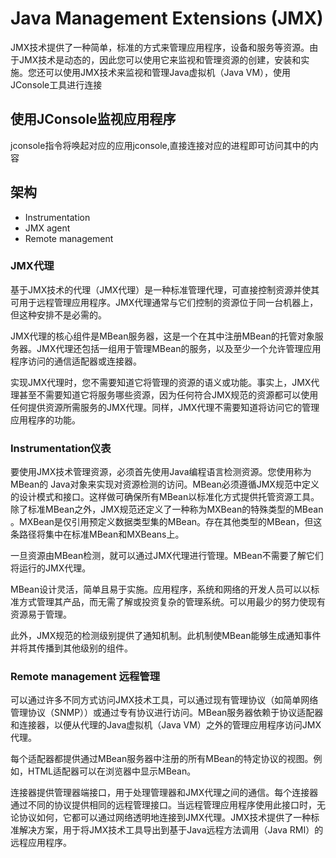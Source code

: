 # Java Management Extensions (JMX)

JMX技术提供了一种简单，标准的方式来管理应用程序，设备和服务等资源。由于JMX技术是动态的，因此您可以使用它来监视和管理资源的创建，安装和实施。您还可以使用JMX技术来监视和管理Java虚拟机（Java VM），使用JConsole工具进行连接

## 使用JConsole监视应用程序

jconsole指令将唤起对应的应用jconsole,直接连接对应的进程即可访问其中的内容

## 架构

* Instrumentation
* JMX agent
* Remote management

### JMX代理

基于JMX技术的代理（JMX代理）是一种标准管理代理，可直接控制资源并使其可用于远程管理应用程序。JMX代理通常与它们控制的资源位于同一台机器上，但这种安排不是必需的。

JMX代理的核心组件是MBean服务器，这是一个在其中注册MBean的托管对象服务器。JMX代理还包括一组用于管理MBean的服务，以及至少一个允许管理应用程序访问的通信适配器或连接器。

实现JMX代理时，您不需要知道它将管理的资源的语义或功能。事实上，JMX代理甚至不需要知道它将服务哪些资源，因为任何符合JMX规范的资源都可以使用任何提供资源所需服务的JMX代理。同样，JMX代理不需要知道将访问它的管理应用程序的功能。

### Instrumentation仪表

要使用JMX技术管理资源，必须首先使用Java编程语言检测资源。您使用称为MBean的 Java对象来实现对资源检测的访问。MBean必须遵循JMX规范中定义的设计模式和接口。这样做可确保所有MBean以标准化方式提供托管资源工具。除了标准MBean之外，JMX规范还定义了一种称为MXBean的特殊类型的MBean 。MXBean是仅引用预定义数据类型集的MBean。存在其他类型的MBean，但这条路径将集中在标准MBean和MXBeans上。

一旦资源由MBean检测，就可以通过JMX代理进行管理。MBean不需要了解它们将运行的JMX代理。

MBean设计灵活，简单且易于实施。应用程序，系统和网络的开发人员可以以标准方式管理其产品，而无需了解或投资复杂的管理系统。可以用最少的努力使现有资源易于管理。

此外，JMX规范的检测级别提供了通知机制。此机制使MBean能够生成通知事件并将其传播到其他级别的组件。

### Remote management 远程管理

可以通过许多不同方式访问JMX技术工具，可以通过现有管理协议（如简单网络管理协议（SNMP））或通过专有协议进行访问。MBean服务器依赖于协议适配器和连接器，以便从代理的Java虚拟机（Java VM）之外的管理应用程序访问JMX代理。

每个适配器都提供通过MBean服务器中注册的所有MBean的特定协议的视图。例如，HTML适配器可以在浏览器中显示MBean。

连接器提供管理器端接口，用于处理管理器和JMX代理之间的通信。每个连接器通过不同的协议提供相同的远程管理接口。当远程管理应用程序使用此接口时，无论协议如何，它都可以通过网络透明地连接到JMX代理。JMX技术提供了一种标准解决方案，用于将JMX技术工具导出到基于Java远程方法调用（Java RMI）的远程应用程序。

